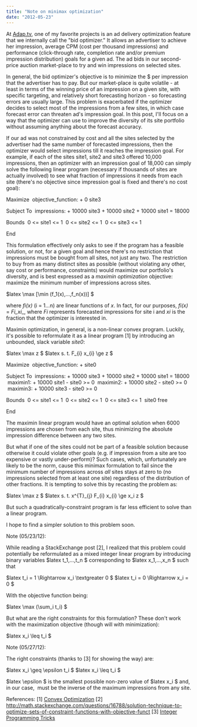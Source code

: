 ```yaml
---
title: "Note on minimax optimization"
date: "2012-05-23"
---
```


At [Adap.tv](http://www.adap.tv "Adap.tv"), one of my favorite projects is an ad delivery optimization feature that we internally call the "bid optimizer." It allows an advertiser to achieve her impression, average CPM (cost per thousand impressions) and performance (click-through rate, completion rate and/or premium impression distribution) goals for a given ad. The ad bids in our second-price auction market-place to try and win impressions on selected sites.

In general, the bid optimizer's objective is to minimize the $ per impression that the advertiser has to pay. But our market-place is quite volatile - at least in terms of the winning price of an impression on a given site, with specific targeting, and relatively short forecasting horizon - so forecasting errors are usually large. This problem is exacerbated if the optimizer decides to select most of the impressions from a few sites, in which case forecast error can threaten ad's impression goal. In this post, I'll focus on a way that the optimizer can use to improve the diversity of its site portfolio without assuming anything about the forecast accuracy.

If our ad was not constrained by cost and all the sites selected by the advertiser had the same number of forecasted impressions, then the optimizer would select impressions till it reaches the impression goal. For example, if each of the sites site1, site2 and site3 offered 10,000 impressions, then an optimizer with an impression goal of 18,000 can simply solve the following linear program (necessary if thousands of sites are actually involved) to see what fraction of impressions it needs from each site (there's no objective since impression goal is fixed and there's no cost goal):

Maximize
 objective\_function: + 0 site3

Subject To
 impressions: + 10000 site3 + 10000 site2 + 10000 site1 = 18000

Bounds
 0 <= site1 <= 1
 0 <= site2 <= 1
 0 <= site3 <= 1

End

This formulation effectively only asks to see if the program has a feasible solution, or not, for a given goal and hence there's no restriction that impressions must be bought from all sites, not just any two. The restriction to buy from as many distinct sites as possible (without violating any other, say cost or performance, constraints) would maximize our portfolio's diversity, and is best expressed as a _maximin optimization_ objective: maximize the minimum number of impressions across sites.

$latex \\max \[\\min (f\_1(x),...,f\_n(x))\] $

where _fi(x)_ (i = 1...n) are linear functions of _x_. In fact, for our purposes, _fi(x)_ \= _Fi_xi__, where _Fi_ represents forecasted impressions for site i and _xi_ is the fraction that the optimizer is interested in.

Maximin optimization, in general, is a non-linear convex program. Luckily, it's possible to reformulate it as a linear program \[1\] by introducing an unbounded, slack variable _site0_:

$latex \\max z $ $latex s. t. F\_{i} x\_{i} \\ge z $

Maximize
 objective\_function: + site0

Subject To
 impressions: + 10000 site3 + 10000 site2 + 10000 site1 = 18000
 maximin1: + 10000 site1 - site0 >= 0
 maximin2: + 10000 site2 - site0 >= 0
 maximin3: + 10000 site3 - site0 >= 0

Bounds
 0 <= site1 <= 1
 0 <= site2 <= 1
 0 <= site3 <= 1
 site0 free

End

The maximin linear program would have an optimal solution when 6000 impressions are chosen from each site, thus minimizing the absolute impression difference between any two sites.

But what if one of the sites could not be part of a feasible solution because otherwise it could violate other goals (e.g. if impression from a site are too expensive or vastly under-perform)? Such cases, which, unfortunately are likely to be the norm, cause this minimax formulation to fail since the minimum number of impressions across _all_ sites stays at zero to (no impressions selected from at least one site) regardless of the distribution of other fractions. It is tempting to solve this by recasting the problem as:

$latex \\max z $ $latex s. t. x^{T}\_{j} F\_{i} x\_{i} \\ge x\_i z $

But such a quadratically-constraint program is far less efficient to solve than a linear program.

I hope to find a simpler solution to this problem soon.

Note (05/23/12):

While reading a StackExchange post \[2\], I realized that this problem could potentially be reformulated as a mixed integer linear program by introducing binary variables $latex t\_1,...,t\_n $ corresponding to $latex x\_1,...,x\_n $ such that

$latex t\_i = 1 \\Rightarrow x\_i \\textgreater 0 $ $latex t\_i = 0 \\Rightarrow x\_i = 0 $

With the objective function being:

$latex \\max (\\sum\_i t\_i) $

But what are the right constraints for this formulation? These don't work with the maximization objective (though will with minimization):

$latex x\_i \\leq t\_i $

Note (05/27/12):

The right constraints (thanks to \[3\] for showing the way) are:

$latex x\_i \\geq \\epsilon t\_i $ $latex x\_i \\leq t\_i $

$latex \\epsilon $ is the smallest possible non-zero value of $latex x\_i $ and, in our case,  must be the inverse of the maximum impressions from any site.

References: \[1\] [Convex Optimization](http://www.stanford.edu/~boyd/cvxbook/) \[2\] http://math.stackexchange.com/questions/16788/solution-technique-to-optimize-sets-of-constraint-functions-with-objective-funct \[3\] [Integer Programming Tricks](http://www.aimms.com/aimms/download/manuals/aimms3om_integerprogrammingtricks.pdf)
